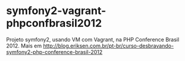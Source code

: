 symfony2-vagrant-phpconfbrasil2012
==================================

Projeto symfony2, usando VM com Vagrant, na PHP Conference Brasil 2012. Mais em http://blog.eriksen.com.br/pt-br/curso-desbravando-symfony2-php-conference-brasil-2012